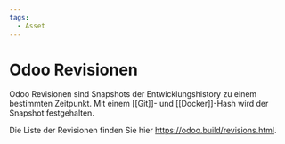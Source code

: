 ```yaml
---
tags:
  - Asset
---
```

# Odoo Revisionen

Odoo Revisionen sind Snapshots der Entwicklungshistory zu einem bestimmten Zeitpunkt. Mit einem [[Git]]- und [[Docker]]-Hash wird der Snapshot festgehalten.

Die Liste der Revisionen finden Sie hier <https://odoo.build/revisions.html>.